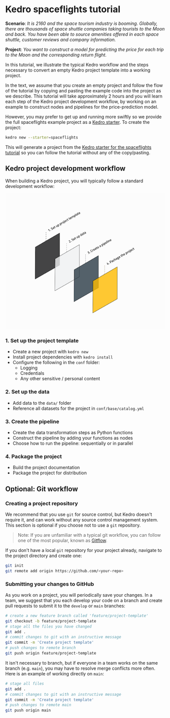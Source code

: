 # Kedro spaceflights tutorial

**Scenario**: *It is 2160 and the space tourism industry is booming. Globally, there are thousands of space shuttle companies taking tourists to the Moon and back. You have been able to source amenities offered in each space shuttle, customer reviews and company information.*

**Project**: *You want to construct a model for predicting the price for each trip to the Moon and the corresponding return flight.*

In this tutorial, we illustrate the typical Kedro workflow and the steps necessary to convert an empty Kedro project template into a working project.

In the text, we assume that you create an empty project and follow the flow of the tutorial by copying and pasting the example code into the project as we describe. This tutorial will take approximately 2 hours and you will learn each step of the Kedro project development workflow, by working on an example to construct nodes and pipelines for the price-prediction model.

However, you may prefer to get up and running more swiftly so we provide the full spaceflights example project as a [Kedro starter](../02_get_started/06_starters.md). To create the project:

```bash
kedro new --starter=spaceflights
```

This will generate a project from the [Kedro starter for the spaceflights tutorial](https://github.com/quantumblacklabs/kedro-starters/tree/master/spaceflights) so you can follow the tutorial without any of the copy/pasting.

## Kedro project development workflow

When building a Kedro project, you will typically follow a standard development workflow:

![](../meta/images/typical_workflow.png)

### 1. Set up the project template

* Create a new project with `kedro new`
* Install project dependencies with `kedro install`
* Configure the following in the `conf` folder:
	* Logging
	* Credentials
	* Any other sensitive / personal content

### 2. Set up the data

* Add data to the `data/` folder
* Reference all datasets for the project in `conf/base/catalog.yml`

### 3. Create the pipeline

* Create the data transformation steps as Python functions
* Construct the pipeline by adding your functions as nodes
* Choose how to run the pipeline: sequentially or in parallel

### 4. Package the project

 * Build the project documentation
 * Package the project for distribution

## Optional: Git workflow

### Creating a project repository

We recommend that you use `git` for source control, but Kedro doesn't require it, and can work without any source control management system. This section is optional if you choose not to use a `git` repository.

> Note: If you are unfamiliar with a typical git workflow, you can follow one of the most popular, known as [Gitflow](https://www.atlassian.com/git/tutorials/comparing-workflows/gitflow-workflow).

If you don't have a local `git` repository for your project already, navigate to the project directory and create one:

```bash
git init
git remote add origin https://github.com/<your-repo>
```

### Submitting your changes to GitHub

As you work on a project, you will periodically save your changes. In a team, we suggest that you each develop your code on a branch and create pull requests to submit it to the `develop` or `main` branches:

```bash
# create a new feature branch called 'feature/project-template'
git checkout -b feature/project-template
# stage all the files you have changed
git add .
# commit changes to git with an instructive message
git commit -m 'Create project template'
# push changes to remote branch
git push origin feature/project-template
```

It isn't necessary to branch, but if everyone in a team works on the same branch (e.g. `main`), you may have to resolve merge conflicts more often. Here is an example of working directly on `main`:

```bash
# stage all files
git add .
# commit changes to git with an instructive message
git commit -m 'Create project template'
# push changes to remote main
git push origin main
```
